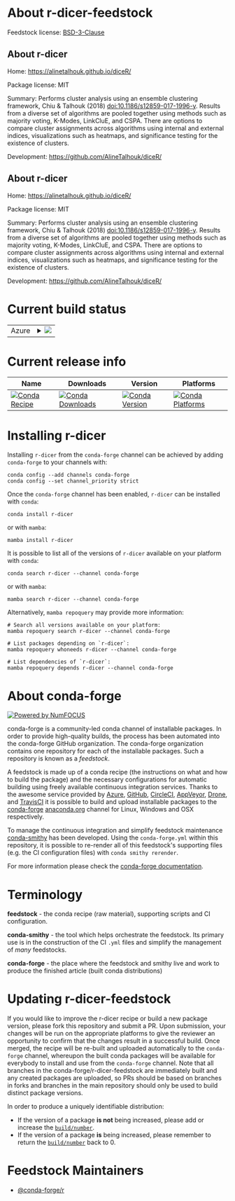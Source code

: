 About r-dicer-feedstock
=======================

Feedstock license: [BSD-3-Clause](https://github.com/conda-forge/r-dicer-feedstock/blob/main/LICENSE.txt)


About r-dicer
-------------

Home: https://alinetalhouk.github.io/diceR/

Package license: MIT

Summary: Performs cluster analysis using an ensemble clustering framework, Chiu & Talhouk (2018) <doi:10.1186/s12859-017-1996-y>.  Results from a diverse set of algorithms are pooled together using methods such as majority voting, K-Modes, LinkCluE, and CSPA. There are options to compare cluster assignments across algorithms using internal and external indices, visualizations such as heatmaps, and significance testing for the existence of clusters.

Development: https://github.com/AlineTalhouk/diceR/

About r-dicer
-------------

Home: https://alinetalhouk.github.io/diceR/

Package license: MIT

Summary: Performs cluster analysis using an ensemble clustering framework, Chiu & Talhouk (2018) <doi:10.1186/s12859-017-1996-y>.  Results from a diverse set of algorithms are pooled together using methods such as majority voting, K-Modes, LinkCluE, and CSPA. There are options to compare cluster assignments across algorithms using internal and external indices, visualizations such as heatmaps, and significance testing for the existence of clusters.

Development: https://github.com/AlineTalhouk/diceR/

Current build status
====================


<table>
    
  <tr>
    <td>Azure</td>
    <td>
      <details>
        <summary>
          <a href="https://dev.azure.com/conda-forge/feedstock-builds/_build/latest?definitionId=17908&branchName=main">
            <img src="https://dev.azure.com/conda-forge/feedstock-builds/_apis/build/status/r-dicer-feedstock?branchName=main">
          </a>
        </summary>
        <table>
          <thead><tr><th>Variant</th><th>Status</th></tr></thead>
          <tbody><tr>
              <td>linux_64_r_base4.3</td>
              <td>
                <a href="https://dev.azure.com/conda-forge/feedstock-builds/_build/latest?definitionId=17908&branchName=main">
                  <img src="https://dev.azure.com/conda-forge/feedstock-builds/_apis/build/status/r-dicer-feedstock?branchName=main&jobName=linux&configuration=linux%20linux_64_r_base4.3" alt="variant">
                </a>
              </td>
            </tr><tr>
              <td>linux_64_r_base4.4</td>
              <td>
                <a href="https://dev.azure.com/conda-forge/feedstock-builds/_build/latest?definitionId=17908&branchName=main">
                  <img src="https://dev.azure.com/conda-forge/feedstock-builds/_apis/build/status/r-dicer-feedstock?branchName=main&jobName=linux&configuration=linux%20linux_64_r_base4.4" alt="variant">
                </a>
              </td>
            </tr><tr>
              <td>osx_64_r_base4.3</td>
              <td>
                <a href="https://dev.azure.com/conda-forge/feedstock-builds/_build/latest?definitionId=17908&branchName=main">
                  <img src="https://dev.azure.com/conda-forge/feedstock-builds/_apis/build/status/r-dicer-feedstock?branchName=main&jobName=osx&configuration=osx%20osx_64_r_base4.3" alt="variant">
                </a>
              </td>
            </tr><tr>
              <td>osx_64_r_base4.4</td>
              <td>
                <a href="https://dev.azure.com/conda-forge/feedstock-builds/_build/latest?definitionId=17908&branchName=main">
                  <img src="https://dev.azure.com/conda-forge/feedstock-builds/_apis/build/status/r-dicer-feedstock?branchName=main&jobName=osx&configuration=osx%20osx_64_r_base4.4" alt="variant">
                </a>
              </td>
            </tr><tr>
              <td>win_64_r_base4.3</td>
              <td>
                <a href="https://dev.azure.com/conda-forge/feedstock-builds/_build/latest?definitionId=17908&branchName=main">
                  <img src="https://dev.azure.com/conda-forge/feedstock-builds/_apis/build/status/r-dicer-feedstock?branchName=main&jobName=win&configuration=win%20win_64_r_base4.3" alt="variant">
                </a>
              </td>
            </tr><tr>
              <td>win_64_r_base4.4</td>
              <td>
                <a href="https://dev.azure.com/conda-forge/feedstock-builds/_build/latest?definitionId=17908&branchName=main">
                  <img src="https://dev.azure.com/conda-forge/feedstock-builds/_apis/build/status/r-dicer-feedstock?branchName=main&jobName=win&configuration=win%20win_64_r_base4.4" alt="variant">
                </a>
              </td>
            </tr>
          </tbody>
        </table>
      </details>
    </td>
  </tr>
</table>

Current release info
====================

| Name | Downloads | Version | Platforms |
| --- | --- | --- | --- |
| [![Conda Recipe](https://img.shields.io/badge/recipe-r--dicer-green.svg)](https://anaconda.org/conda-forge/r-dicer) | [![Conda Downloads](https://img.shields.io/conda/dn/conda-forge/r-dicer.svg)](https://anaconda.org/conda-forge/r-dicer) | [![Conda Version](https://img.shields.io/conda/vn/conda-forge/r-dicer.svg)](https://anaconda.org/conda-forge/r-dicer) | [![Conda Platforms](https://img.shields.io/conda/pn/conda-forge/r-dicer.svg)](https://anaconda.org/conda-forge/r-dicer) |

Installing r-dicer
==================

Installing `r-dicer` from the `conda-forge` channel can be achieved by adding `conda-forge` to your channels with:

```
conda config --add channels conda-forge
conda config --set channel_priority strict
```

Once the `conda-forge` channel has been enabled, `r-dicer` can be installed with `conda`:

```
conda install r-dicer
```

or with `mamba`:

```
mamba install r-dicer
```

It is possible to list all of the versions of `r-dicer` available on your platform with `conda`:

```
conda search r-dicer --channel conda-forge
```

or with `mamba`:

```
mamba search r-dicer --channel conda-forge
```

Alternatively, `mamba repoquery` may provide more information:

```
# Search all versions available on your platform:
mamba repoquery search r-dicer --channel conda-forge

# List packages depending on `r-dicer`:
mamba repoquery whoneeds r-dicer --channel conda-forge

# List dependencies of `r-dicer`:
mamba repoquery depends r-dicer --channel conda-forge
```


About conda-forge
=================

[![Powered by
NumFOCUS](https://img.shields.io/badge/powered%20by-NumFOCUS-orange.svg?style=flat&colorA=E1523D&colorB=007D8A)](https://numfocus.org)

conda-forge is a community-led conda channel of installable packages.
In order to provide high-quality builds, the process has been automated into the
conda-forge GitHub organization. The conda-forge organization contains one repository
for each of the installable packages. Such a repository is known as a *feedstock*.

A feedstock is made up of a conda recipe (the instructions on what and how to build
the package) and the necessary configurations for automatic building using freely
available continuous integration services. Thanks to the awesome service provided by
[Azure](https://azure.microsoft.com/en-us/services/devops/), [GitHub](https://github.com/),
[CircleCI](https://circleci.com/), [AppVeyor](https://www.appveyor.com/),
[Drone](https://cloud.drone.io/welcome), and [TravisCI](https://travis-ci.com/)
it is possible to build and upload installable packages to the
[conda-forge](https://anaconda.org/conda-forge) [anaconda.org](https://anaconda.org/)
channel for Linux, Windows and OSX respectively.

To manage the continuous integration and simplify feedstock maintenance
[conda-smithy](https://github.com/conda-forge/conda-smithy) has been developed.
Using the ``conda-forge.yml`` within this repository, it is possible to re-render all of
this feedstock's supporting files (e.g. the CI configuration files) with ``conda smithy rerender``.

For more information please check the [conda-forge documentation](https://conda-forge.org/docs/).

Terminology
===========

**feedstock** - the conda recipe (raw material), supporting scripts and CI configuration.

**conda-smithy** - the tool which helps orchestrate the feedstock.
                   Its primary use is in the construction of the CI ``.yml`` files
                   and simplify the management of *many* feedstocks.

**conda-forge** - the place where the feedstock and smithy live and work to
                  produce the finished article (built conda distributions)


Updating r-dicer-feedstock
==========================

If you would like to improve the r-dicer recipe or build a new
package version, please fork this repository and submit a PR. Upon submission,
your changes will be run on the appropriate platforms to give the reviewer an
opportunity to confirm that the changes result in a successful build. Once
merged, the recipe will be re-built and uploaded automatically to the
`conda-forge` channel, whereupon the built conda packages will be available for
everybody to install and use from the `conda-forge` channel.
Note that all branches in the conda-forge/r-dicer-feedstock are
immediately built and any created packages are uploaded, so PRs should be based
on branches in forks and branches in the main repository should only be used to
build distinct package versions.

In order to produce a uniquely identifiable distribution:
 * If the version of a package **is not** being increased, please add or increase
   the [``build/number``](https://docs.conda.io/projects/conda-build/en/latest/resources/define-metadata.html#build-number-and-string).
 * If the version of a package **is** being increased, please remember to return
   the [``build/number``](https://docs.conda.io/projects/conda-build/en/latest/resources/define-metadata.html#build-number-and-string)
   back to 0.

Feedstock Maintainers
=====================

* [@conda-forge/r](https://github.com/orgs/conda-forge/teams/r/)

